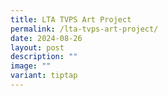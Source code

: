 ```yaml
---
title: LTA TVPS Art Project
permalink: /lta-tvps-art-project/
date: 2024-08-26
layout: post
description: ""
image: ""
variant: tiptap
---
```

